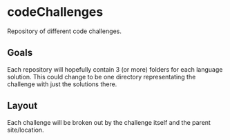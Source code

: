 # codeChallenges
Repository of different code challenges.

## Goals
Each repository will hopefully contain 3 (or more) folders for each language solution. This could change to be one directory representating the challenge with just the solutions there.

## Layout
Each challenge will be broken out by the challenge itself and the parent site/location.

